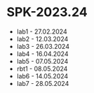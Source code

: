 # SPK-2023.24
* lab1 - 27.02.2024
* lab2 - 12.03.2024
* lab3 - 26.03.2024
* lab4 - 16.04.2024
* lab5 - 07.05.2024
* rbt1 - 08.05.2024
* lab6 - 14.05.2024
* lab7 - 28.05.2024
